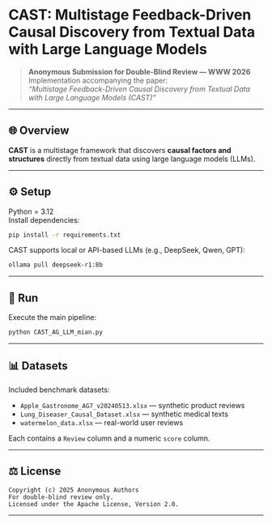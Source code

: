 # CAST: Multistage Feedback-Driven Causal Discovery from Textual Data with Large Language Models

> **Anonymous Submission for Double-Blind Review — WWW 2026**  
> Implementation accompanying the paper:  
> *“Multistage Feedback-Driven Causal Discovery from Textual Data with Large Language Models (CAST)”*

---

## 🌐 Overview
**CAST** is a multistage framework that discovers **causal factors and structures** directly from textual data using large language models (LLMs).  

---

## ⚙️ Setup
Python = 3.12  
Install dependencies:
```bash
pip install -r requirements.txt
```

CAST supports local or API-based LLMs (e.g., DeepSeek, Qwen, GPT):
```bash
ollama pull deepseek-r1:8b
```

---

## 🚀 Run
Execute the main pipeline:
```bash
python CAST_AG_LLM_mian.py
```

---

## 📊 Datasets
Included benchmark datasets:
- `Apple_Gastronome_AG7_v20240513.xlsx` — synthetic product reviews  
- `Lung_Diseaser_Causal_Dataset.xlsx` — synthetic medical texts  
- `watermelon_data.xlsx` — real-world user reviews  

Each contains a `Review` column and a numeric `score` column.

---


## ⚖️ License
```
Copyright (c) 2025 Anonymous Authors
For double-blind review only.
Licensed under the Apache License, Version 2.0.
```

---
